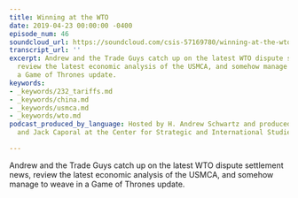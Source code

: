 ```yaml
---
title: Winning at the WTO
date: 2019-04-23 00:00:00 -0400
episode_num: 46
soundcloud_url: https://soundcloud.com/csis-57169780/winning-at-the-wto-1
transcript_url: ''
excerpt: Andrew and the Trade Guys catch up on the latest WTO dispute settlement news,
  review the latest economic analysis of the USMCA, and somehow manage to weave in
  a Game of Thrones update.
keywords:
- _keywords/232_tariffs.md
- _keywords/china.md
- _keywords/usmca.md
- _keywords/wto.md
podcast_produced_by_language: Hosted by H. Andrew Schwartz and produced by Ribka Gemilangsari
  and Jack Caporal at the Center for Strategic and International Studies in Washington.

---
```

Andrew and the Trade Guys catch up on the latest WTO dispute settlement news, review the latest economic analysis of the USMCA, and somehow manage to weave in a Game of Thrones update.